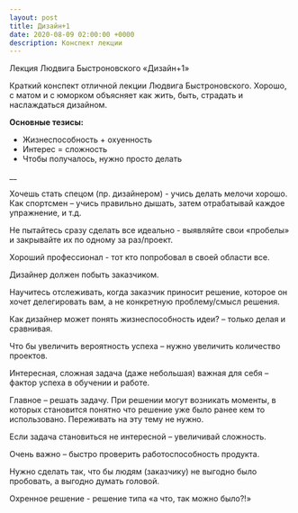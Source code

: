 ```yaml
---
layout: post
title: Дизайн+1
date: 2020-08-09 02:00:00 +0000
description: Конспект лекции
---
```


<span class="mark">Лекция Людвига Быстроновского «Дизайн+1»</span>

Краткий конспект отличной лекции Людвига Быстроновского. Хорошо, с матом и с юморком объясняет как жить, быть, страдать и наслаждаться дизайном. 

**Основные тезисы:**
* Жизнеспособность + охуенность
* Интерес = сложность
* Чтобы получалось, нужно просто делать

__

Хочешь стать спецом (пр. дизайнером) - учись делать мелочи хорошо. Как спортсмен – учись правильно дышать, затем отрабатывай каждое упражнение, и т.д.

Не пытайтесь сразу сделать все идеально - выявляйте свои «пробелы» и закрывайте их по одному за раз/проект. 

Хороший профессионал - тот кто попробовал в своей области все.

Дизайнер должен побыть заказчиком.

Научитесь отслеживать, когда заказчик приносит решение, которое он хочет делегировать вам, а не конкретную проблему/смысл решения. 

Как дизайнер может понять жизнеспособность идеи? – только делая и сравнивая. 

Что бы увеличить вероятность успеха – нужно увеличить количество проектов. 

Интересная, сложная задача (даже небольшая) важная для себя – фактор успеха в обучении и работе. 

Главное – решать задачу. При решении могут возникать моменты, в которых становится понятно что решение уже было ранее кем то использовано. Переживать на эту тему не нужно. 

Если задача становиться не интересной – увеличивай сложность.

Очень важно – быстро проверить работоспособность продукта.

Нужно сделать так, что бы людям (заказчику) не выгодно было пробовать, а выгодно думать головой. 

Охренное решение - решение типа «а что, так можно было?!»
